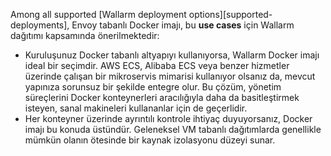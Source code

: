 Among all supported [Wallarm deployment options][supported-deployments], Envoy tabanlı Docker imajı, bu **use cases** için Wallarm dağıtımı kapsamında önerilmektedir:

* Kuruluşunuz Docker tabanlı altyapıyı kullanıyorsa, Wallarm Docker imajı ideal bir seçimdir. AWS ECS, Alibaba ECS veya benzer hizmetler üzerinde çalışan bir mikroservis mimarisi kullanıyor olsanız da, mevcut yapınıza sorunsuz bir şekilde entegre olur. Bu çözüm, yönetim süreçlerini Docker konteynerleri aracılığıyla daha da basitleştirmek isteyen, sanal makineleri kullananlar için de geçerlidir.
* Her konteyner üzerinde ayrıntılı kontrole ihtiyaç duyuyorsanız, Docker imajı bu konuda üstündür. Geleneksel VM tabanlı dağıtımlarda genellikle mümkün olanın ötesinde bir kaynak izolasyonu düzeyi sunar.